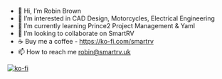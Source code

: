 - 👋 Hi, I’m Robin Brown                                                       
- 👀 I’m interested in CAD Design, Motorcycles, Electrical Engineering
- 🌱 I’m currently learning Prince2 Project Management & Yaml
- 💞️ I’m looking to collaborate on SmartRV 
- :coffee: Buy me a coffee - https://ko-fi.com/smartrv
- 📫 How to reach me robin@smartrv.uk

 [![ko-fi](https://ko-fi.com/img/githubbutton_sm.svg)](https://ko-fi.com/O5O4AKQ37)

<!---
RoBro92/RoBro92 is a ✨ special ✨ repository because its `README.md` (this file) appears on your GitHub profile.
You can click the Preview link to take a look at your changes.
--->
